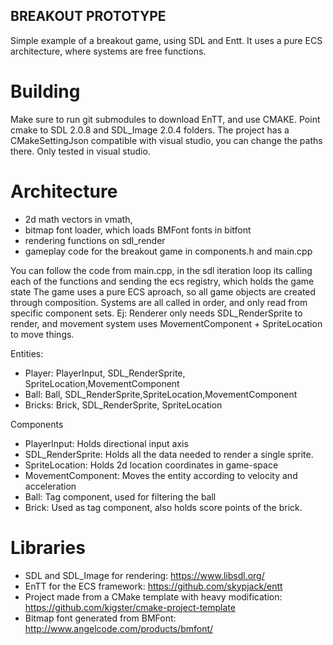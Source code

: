 

## BREAKOUT PROTOTYPE

Simple example of a breakout game, using SDL and Entt. It uses a pure ECS architecture, where systems are free functions.

# Building
Make sure to run git submodules to download EnTT, and use CMAKE. Point cmake to SDL 2.0.8 and SDL_Image 2.0.4 folders. The project has a CMakeSettingJson compatible with visual studio, you can change the paths there.
Only tested in visual studio.

# Architecture
* 2d math vectors in vmath, 
* bitmap font loader, which loads BMFont fonts in bitfont
* rendering functions on sdl_render
* gameplay code for the breakout game in components.h and main.cpp

You can follow the code from main.cpp, in the sdl iteration loop its calling each of the functions and sending the ecs registry, which holds the game state
The game uses a pure ECS aproach, so all game objects are created through composition. Systems are all called in order, and only read from specific component sets.
Ej: Renderer only needs SDL_RenderSprite to render, and movement system uses MovementComponent + SpriteLocation to move things.

Entities:
* Player: PlayerInput, SDL_RenderSprite, SpriteLocation,MovementComponent
* Ball: Ball, SDL_RenderSprite,SpriteLocation,MovementComponent
* Bricks: Brick, SDL_RenderSprite, SpriteLocation

Components
* PlayerInput: Holds directional input axis
* SDL_RenderSprite: Holds all the data needed to render a single sprite.
* SpriteLocation: Holds 2d location coordinates in game-space
* MovementComponent: Moves the entity according to velocity and acceleration
* Ball: Tag component, used for filtering the ball
* Brick: Used as tag component, also holds score points of the brick.



# Libraries
* SDL and SDL_Image for rendering: https://www.libsdl.org/
* EnTT for the ECS framework: https://github.com/skypjack/entt
* Project made from a CMake template with heavy modification: https://github.com/kigster/cmake-project-template
* Bitmap font generated from BMFont: http://www.angelcode.com/products/bmfont/